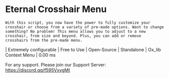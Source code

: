 # Eternal Crosshair Menu

`With this script, you now have the power to fully customize your crosshair or choose from a variety of pre-made options. Want to change something? No problem! This menu allows you to adjust to a new crosshair, from size and beyond. Plus, you can add or remove crosshairs from the pre-made menu.`

| Extremely configurable
| Free to Use
| Open-Source
| Standalone
| Ox_lib Context Menu
| 0.00 ms

For any support. Please join our Support Server: https://discord.gg/f595VxygMt
